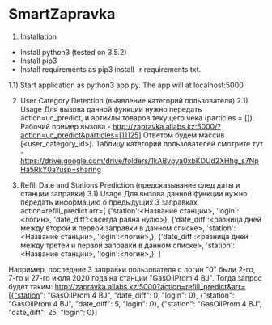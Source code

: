 # SmartZapravka
 

1) Installation
- Install python3 (tested on 3.5.2)
- Install pip3
- Install requirements as pip3 install -r requirements.txt.

1.1) Start application as python3 app.py. The app will at localhost:5000


2) User Category Detection (выявление категорий пользователя)
2.1) Usage
Для вызова данной функции нужно передать action=uc_predict, и артиклы товаров текущего чека (particles = [<product article>]).
Рабочий пример вызова - http://zapravka.ailabs.kz:5000/?action=uc_predict&particles=[11125]
Ответом будем массив [<user_category_id>]. Таблицу категорий пользователей смотрите тут - https://drive.google.com/drive/folders/1kABvpya0xbKDUd2XHhg_s7NpHa5RkY0a?usp=sharing
 
 
3) Refill Date and Stations Prediction (предсказывание след даты и станции заправки)
3.1) Usage
Для вызова данной функции нужно передать информацию о предыдущих 3 заправках. 
action=refill_predict
arr=[
 {'station':<Название станции>, 'login':<логин>, 'date_diff':<всегда равна нулю>}, 
 {'date_diff':<разница дней между второй и первой заправки в данном списке>, 'station':<Название станции>, 'login':<логин>,},
 {'date_diff':<разница дней между третей и первой заправки в данном списке>, 'station':<Название станции>, 'login':<логин>,},
]

Например, последние 3 заправки пользователя с логин "0" были 2-го, 7-го и 27-го июля 2020 года на станции "GasOilProm 4 BJ".  Тогда запрос будет таким: 
http://zapravka.ailabs.kz:5000?action=refill_predict&arr=[{"station": "GasOilProm 4 BJ", "date_diff": 0, "login": 0}, {"station": "GasOilProm 4 BJ", "date_diff": 5, "login": 0},  {"station": "GasOilProm 4 BJ", "date_diff": 25, "login": 0}]
